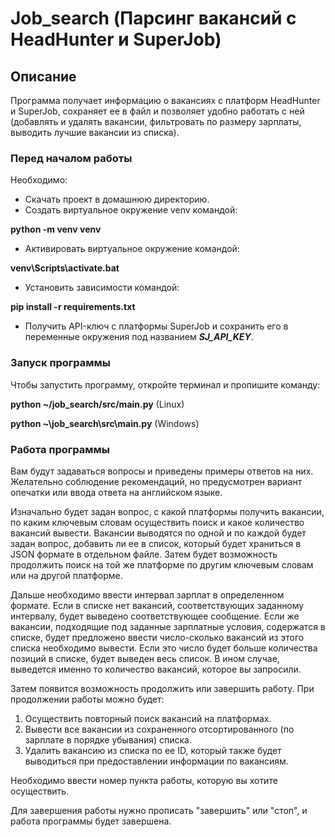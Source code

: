 # Job_search (Парсинг вакансий с HeadHunter и SuperJob)
## Описание
Программа получает информацию о вакансиях с платформ HeadHunter и SuperJob, сохраняет ее в файл и позволяет удобно работать с ней (добавлять и удалять вакансии, фильтровать по размеру зарплаты, выводить лучшие вакансии из списка).

### Перед началом работы
Необходимо:
- Скачать проект в домашнюю директорию.
- Создать виртуальное окружение venv командой:

__python -m venv venv__
- Активировать виртуальное окружение командой:

__venv\Scripts\activate.bat__
- Установить зависимости командой:
 
__pip install -r requirements.txt__
- Получить API-ключ с платформы SuperJob и сохранить его в переменные окружения под названием ___SJ_API_KEY___.

### Запуск программы
Чтобы запустить программу, откройте терминал и пропишите команду:

__python ~/job_search/src/main.py__ (Linux)

__python ~\job_search\src\main.py__ (Windows)

### Работа программы
Вам будут задаваться вопросы и приведены примеры ответов на них. Желательно соблюдение рекомендаций, но предусмотрен вариант опечатки или ввода ответа на английском языке.

Изначально будет задан вопрос, с какой платформы получить вакансии, по каким ключевым словам осуществить поиск и какое количество вакансий вывести.
Вакансии выводятся по одной и по каждой будет задан вопрос, добавить ли ее в список, который будет храниться в JSON формате в отдельном файле.
Затем будет возможность продолжить поиск на той же платформе по другим ключевым словам или на другой платформе.

Дальше необходимо ввести интервал зарплат в определенном формате. 
Если в списке нет вакансий, соответствующих заданному интервалу, будет выведено соответствующее сообщение. 
Если же вакансии, подходящие под заданные зарплатные условия, содержатся в списке, будет предложено ввести число-сколько вакансий из этого списка необходимо вывести. Если это число будет больше количества позиций в списке, будет выведен весь список. В ином случае, выведется именно то количество вакансий, которое вы запросили.

Затем появится возможность продолжить или завершить работу. 
При продолжении работы можно будет:
1. Осуществить повторный поиск вакансий на платформах.
2. Вывести все вакансии из сохраненного отсортированного (по зарплате в порядке убывания) списка.
3. Удалить вакансию из списка по ее ID, который также будет выводиться при предоставлении информации по вакансиям.

Необходимо ввести номер пункта работы, которую вы хотите осуществить.

Для завершения работы нужно прописать "завершить" или "стоп", и работа программы будет завершена.